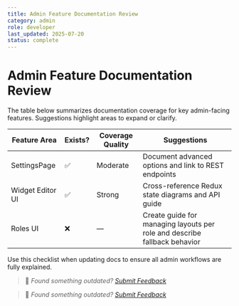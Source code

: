 ```yaml
---
title: Admin Feature Documentation Review
category: admin
role: developer
last_updated: 2025-07-20
status: complete
---
```


# Admin Feature Documentation Review

The table below summarizes documentation coverage for key admin-facing features. Suggestions highlight areas to expand or clarify.

| Feature Area | Exists? | Coverage Quality | Suggestions |
|--------------|---------|------------------|-------------|
| SettingsPage | ✅ | Moderate | Document advanced options and link to REST endpoints |
| Widget Editor UI | ✅ | Strong | Cross-reference Redux state diagrams and API guide |
| Roles UI | ❌ | — | Create guide for managing layouts per role and describe fallback behavior |

Use this checklist when updating docs to ensure all admin workflows are fully explained.
> 💬 *Found something outdated? [Submit Feedback](../feedback.md)*

> 💬 *Found something outdated? [Submit Feedback](../feedback.md)*
